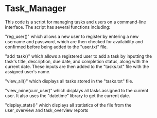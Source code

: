 # Task_Manager

This code is a script for managing tasks and users on a command-line interface. The script has several functions including:

"reg_user()" which allows a new user to register by entering a new username and password, which are then checked for availability and confirmed before being added to the "user.txt" file.


"add_task()" which allows a registered user to add a task by inputting the task's title, description, due date, and completion status, along with the current date. These inputs are then added to the "tasks.txt" file with the assigned user's name.

"view_all()" which displays all tasks stored in the "tasks.txt" file.

"view_mine(curr_user)" which displays all tasks assigned to the current user.
It also uses the "datetime" library to get the current date.

"display_stats()" which displays all statistics of the file from the user_overview and task_overview reports
